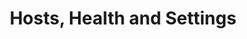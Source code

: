 ---
layout: default
title: Hosts, Health and Settings
sorting: 30
published: true
tags: [cfengine enterprise, user interface, mission portal]
---
